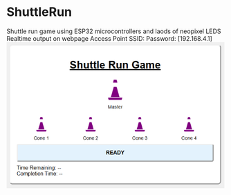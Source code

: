 # ShuttleRun
Shuttle run game using ESP32 microcontrollers and laods of neopixel LEDS
Realtime output on webpage Access Point SSID:     Password:    [192.168.4.1]
![Screenshot of the webpage serviced from the Master ESP32 Access Point.](https://github.com/Hydrostevo/ShuttleRun/blob/main/Webpage-Master_2.6.png?raw=true)

